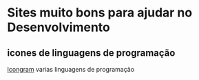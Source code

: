 # Sites muito bons para ajudar no Desenvolvimento

## icones de linguagens de programação

<a href="https://icongr.am/devicon/{icon}.svg?size={number}&color={hex}">Icongram</a>
varias linguagens de programação
 





























